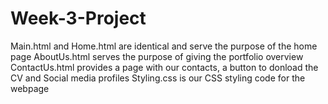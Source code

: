 # Week-3-Project
Main.html and Home.html are identical and serve the purpose of the home page
AboutUs.html serves the purpose of giving the portfolio overview
ContactUs.html provides a page with our contacts, a button to donload the CV and Social media profiles
Styling.css is our CSS styling code for the webpage
